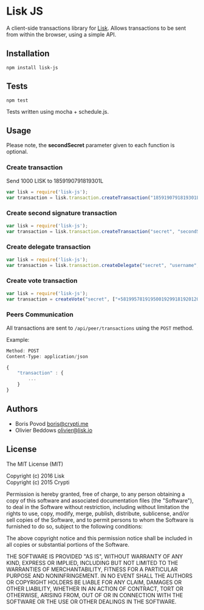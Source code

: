 # Lisk JS

A client-side transactions library for [Lisk](https://lisk.io/). Allows transactions to be sent from within the browser, using a simple API.

## Installation

```
npm install lisk-js
```

## Tests

```
npm test
```

Tests written using mocha + schedule.js.

## Usage

Please note, the **secondSecret** parameter given to each function is optional.

### Create transaction

Send 1000 LISK to 1859190791819301L

```js
var lisk = require('lisk-js');
var transaction = lisk.transaction.createTransaction("1859190791819301L", 1000, "secret", "secondSecret");
```

### Create second signature transaction

```js
var lisk = require('lisk-js');
var transaction = lisk.transaction.createTransaction("secret", "secondSecret");
```

### Create delegate transaction

```js
var lisk = require('lisk-js');
var transaction = lisk.transaction.createDelegate("secret", "username", "secondSecret");
```

### Create vote transaction

```js
var lisk = require('lisk-js');
var transaction = createVote("secret", ["+58199578191950019299181920120128129"], "secondSecret");
```

### Peers Communication

All transactions are sent to `/api/peer/transactions` using the `POST` method.

Example:

```js
Method: POST
Content-Type: application/json

{
    "transaction" : {
        ...
    }
}
```

## Authors

- Boris Povod <boris@crypti.me>
- Olivier Beddows <olivier@lisk.io>

## License

The MIT License (MIT)

Copyright (c) 2016 Lisk  
Copyright (c) 2015 Crypti

Permission is hereby granted, free of charge, to any person obtaining a copy of this software and associated documentation files (the "Software"), to deal in the Software without restriction, including without limitation the rights to use, copy, modify, merge, publish, distribute, sublicense, and/or sell copies of the Software, and to permit persons to whom the Software is furnished to do so, subject to the following conditions:

The above copyright notice and this permission notice shall be included in all copies or substantial portions of the Software.

THE SOFTWARE IS PROVIDED "AS IS", WITHOUT WARRANTY OF ANY KIND, EXPRESS OR IMPLIED, INCLUDING BUT NOT LIMITED TO THE WARRANTIES OF MERCHANTABILITY, FITNESS FOR A PARTICULAR PURPOSE AND NONINFRINGEMENT. IN NO EVENT SHALL THE AUTHORS OR COPYRIGHT HOLDERS BE LIABLE FOR ANY CLAIM, DAMAGES OR OTHER LIABILITY, WHETHER IN AN ACTION OF CONTRACT, TORT OR OTHERWISE, ARISING FROM, OUT OF OR IN CONNECTION WITH THE SOFTWARE OR THE USE OR OTHER DEALINGS IN THE SOFTWARE.
